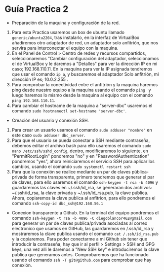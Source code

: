 # Guía Practica 2
- Preparación de la maquina y configuración de la red.
1. Para esta Practica usaremos un box de ubuntu llamado `generic/ubuntu2204`, tras instalarlo, en la interfaz de VirtualBox añadiremos otro adaptador de red, un adaptador solo anfitrión, que nos servira para interconectar el equipo con la maquina.
2. En el Panel de Control > Centro de redes y recursos compartidos, seleccionaremos "Cambiar configuración del adaptador, seleccionamos el de VirtualBox y le daremos a "Detalles" para ver la dirección IP en mi caso; 192.168.110.11. En la maquina para ver la IP asignada tendremos que usar el comando `ip a`, y buscaremos el adaptador Solo anfitrión, mi dirección IP es; 10.0.2.255 .
3. Para comprobar la conectividad entre el anfitrión y la maquina haremos ping desde nuestro equipo a la maquina usando el comando `ping ` y luego haremos lo mismo desde la maquina al equipo con el comando `ping 192.168.110.11`.
4. Para cambiar el hostname de la maquina a "server-dbc" usaremos el comando `sudo hostnamectl set-hostname 'server-dbc'`.
- Creación del usuario y conexión SSH.
1. Para crear un usuario usamos el comando `sudo adduser "nombre"` en este caso `sudo adduser dbc_server`. 
2. Para que el usuario se pueda conectar a SSH mediante contraseña, debemos editar el archivo bash para ello usaremos el comando `sudo nano /etc/ssh/sshd_config`, dentro, modificaremos lo siguiente, en "PermitRootLogin" pondremos "no" y en "PasswordAuthentication" pondremos "yes", ahora reiniciaremos el servicio SSH para aplicar los cambios, usando el comando `sudo systemctl restart ssh`
3. Para que la conexión se realice mediante un par de claves pública-privada de forma transparente, primero tendremos que generar el par de claves, para ello usaremos el comando `ssh-keygen -t rsa -b 4096` y guardaremos las claves en ~/.ssh/id_rsa, se generaran dos archivos: ~/.ssh/id_rsa, la clave privada y ~/.ssh/id_rsa.pub, la clave pública. Ahora, copiaremos la clave publica al anfitrion, para ello pondremos el comando `ssh-copy-id dbc_ssh@192.168.56.1`
- Conexion transparente a Github.
En la terminal del equipo pondremos el comando `ssh-keygen -t rsa -b 4096 -C diegoblancor462@gmail.com` para generar un par de claves publica/privada asociadas al correo electronico que usamos en GitHub, las guardaremos en /.ssh/id_rsa y mostraremos la clave publica usando el comando `cat /.ssh/id_rsa.pub` y la copiaremos.
Para poder conectarme a mi Github sin tener que introducir la contraseña, hay que ir al perfil > Settings > SSH and GPG keys, una vez alli le daremos a "New SSH key" e introduciremos la clave publica que generamos antes. 
Comprobaremos que ha funcionado usando el comando `ssh -T git@github.com` para comprobar que hay conexión.
